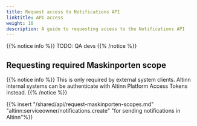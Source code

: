 ```yaml
---
title: Request access to Notifications API
linktitle: API access
weight: 10
description: A guide to requesting access to the Notifications API
---
```



{{% notice info %}}
TODO: QA devs
{{% /notice %}}


## Requesting required Maskinporten scope

{{% notice info %}}
This is only required by external system clients. Altinn internal systems can be authenticate with Altinn Platform Access
Tokens instead.
{{% /notice %}}


{{% insert "/shared/api/request-maskinporten-scopes.md" "altinn:serviceowner/notifications.create" "for sending notifications in Altinn"%}}
